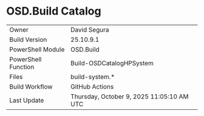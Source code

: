 ﻿# OSD.Build Catalog

| | |
|-|-|
| Owner | David Segura |
| Build Version | 25.10.9.1 |
| PowerShell Module | OSD.Build |
| PowerShell Function | Build-OSDCatalogHPSystem |
| Files | build-system.* |
| Build Workflow | GitHub Actions |
| Last Update | Thursday, October 9, 2025 11:05:10 AM UTC |
